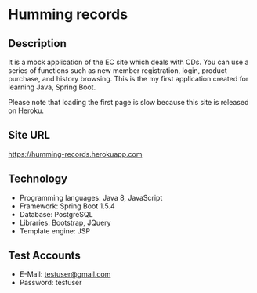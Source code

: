# Humming records

## Description

It is a mock application of the EC site which deals with CDs. You can use a series of functions such as new member registration, login, product purchase, and history browsing. This is the my first application created for learning Java, Spring Boot.

Please note that loading the first page is slow because this site is released on Heroku.

## Site URL

https://humming-records.herokuapp.com

## Technology

- Programming languages: Java 8, JavaScript
- Framework: Spring Boot 1.5.4
- Database: PostgreSQL
- Libraries: Bootstrap, JQuery
- Template engine: JSP

## Test Accounts

- E-Mail: testuser@gmail.com  
- Password: testuser
